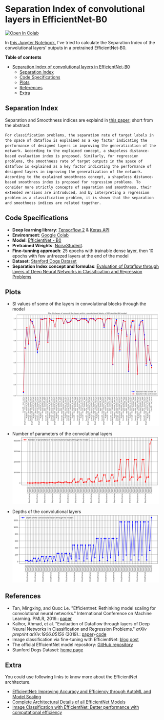 # Separation Index of convolutional layers in EfficientNet-B0
[![Open In Colab](https://colab.research.google.com/assets/colab-badge.svg)](https://colab.research.google.com/drive/1TjVkqSxdXMm8z5B_pBXMoo9tT5gbFeCa?usp=sharing)

In [this Jupyter Notebook](https://github.com/hamed-ahangari/Separation-Index-of-convolutional-layers-in-EfficientNet-B0/blob/master/SI_in_EfficientNetB0.ipynb), I've tried to calculate the Separation Index of the convolutional layers' outputs in a pretrained EfficientNet-B0.

**Table of contents**
- [Separation Index of convolutional layers in EfficientNet-B0](#separation-index-of-convolutional-layers-in-efficientnet-b0)
  - [Separation Index](#separation-index)
  - [Code Specifications](#code-specifications)
  - [Plots](#plots)
  - [References](#references)
  - [Extra](#extra)

## Separation Index
Separation and Smoothness indices are explaind in [this paper](https://arxiv.org/abs/1906.05156); short from the abstract:

`
For classification problems, the separation rate of target labels in the space of dataflow is explained as a key factor indicating the performance of designed layers in improving the generalization of the network. According to the explained concept, a shapeless distance‐based evaluation index is proposed. Similarly, for regression problems, the smoothness rate of target outputs in the space of dataflow is explained as a key factor indicating the performance of designed layers in improving the generalization of the network. According to the explained smoothness concept, a shapeless distance‐based smoothness index is proposed for regression problems. To consider more strictly concepts of separation and smoothness, their extended versions are introduced, and by interpreting a regression problem as a classification problem, it is shown that the separation and smoothness indices are related together.
`

## Code Specifications
- **Deep learning library**: [Tensorflow 2](https://www.tensorflow.org/tutorials/quickstart/beginner) & [Keras API](https://www.tensorflow.org/guide/keras/functional)
- **Environment**: [Google Colab](https://colab.research.google.com/)
- **Model**: [EfficientNet - B0](https://arxiv.org/abs/1905.11946)
- **Pretrained Weights**: [NoisyStudent](https://arxiv.org/abs/1911.04252).
- **Fine-tunning approach**: 25 epochs with trainable dense layer, then 10 epochs with few unfreezed layers at the end of the model
- **Dataset**: [Stanford Dogs Dataset](http://vision.stanford.edu/aditya86/ImageNetDogs/)
- **Separation Index concept and formulas**: [Evaluation of Dataflow through layers of Deep Neural Networks in Classification and Regression Problems](https://arxiv.org/ftp/arxiv/papers/1906/1906.05156.pdf)

## Plots
- SI values of some of the layers in convolutional blocks through the model![## **SI values of some of the layers**](https://raw.githubusercontent.com/hamed-ahangari/Separation-Index-of-convolutional-layers-in-EfficientNet-B0/master/Results/SI%20values%20of%20some%20layers%20in%20convolutional%20blocks%20through%20the%20model.png)

- Number of parameters of the convolutional layers
![Number of the convolutional layers' parameters](https://raw.githubusercontent.com/hamed-ahangari/Separation-Index-of-convolutional-layers-in-EfficientNet-B0/master/Results/Number%20of%20parameters%20of%20the%20convolutional%20layers.png)

- Depths of the convolutional layers
![Depths of the convolutional layers](https://raw.githubusercontent.com/hamed-ahangari/Separation-Index-of-convolutional-layers-in-EfficientNet-B0/master/Results/Depths%20of%20the%20convolutional%20layers.png)

## References
- Tan, Mingxing, and Quoc Le. "Efficientnet: Rethinking model scaling for convolutional neural networks." International Conference on Machine Learning. PMLR, 2019.: [paper](https://arxiv.org/abs/1905.11946)
- Kalhor, Ahmad, et al. "Evaluation of Dataflow through layers of Deep Neural Networks in Classification and Regression Problems." _arXiv preprint arXiv:1906.05156_ (2019).: [paper](https://arxiv.org/abs/1906.05156)+[code](https://github.com/melika-kheirieh/Seprability-index-CNN)
- Image classification via fine-tuning with EfficientNet: [blog post](https://keras.io/examples/vision/image_classification_efficientnet_fine_tuning/)
- The official EfficientNet model repository: [GitHub repository](https://github.com/tensorflow/tpu/tree/master/models/official/efficientnet)
- Stanford Dogs Dataset: [home page](http://vision.stanford.edu/aditya86/ImageNetDogs/)

## Extra
You could use following links to know more about the EfficientNet architecture.
- [EfficientNet: Improving Accuracy and Efficiency through AutoML and Model Scaling](https://ai.googleblog.com/2019/05/efficientnet-improving-accuracy-and.html "Google AI Blog post about EfficientNet ")
- [Complete Architectural Details of all EfficientNet Models](https://towardsdatascience.com/complete-architectural-details-of-all-efficientnet-models-5fd5b736142 "Complete Architectural Details of all EfficientNet Models")
- [Image Classification with EfficientNet: Better performance with computational efficiency](https://medium.com/analytics-vidhya/image-classification-with-efficientnet-better-performance-with-computational-efficiency-f480fdb00ac6 "Image Classification with EfficientNet: Better performance with computational efficiency")
